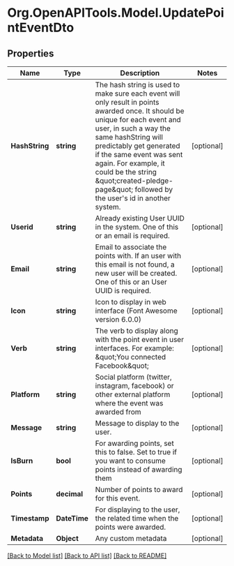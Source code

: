 # Org.OpenAPITools.Model.UpdatePointEventDto

## Properties

Name | Type | Description | Notes
------------ | ------------- | ------------- | -------------
**HashString** | **string** | The hash string is used to make sure each event will only result in points awarded once. It should be unique for each event and user, in such a way the same hashString will predictably get generated if the same event was sent again. For example, it could be the string \&quot;created-pledge-page\&quot; followed by the user&#39;s id in another system. | [optional] 
**Userid** | **string** | Already existing User UUID in the system. One of this or an email is required. | [optional] 
**Email** | **string** | Email to associate the points with. If an user with this email is not found, a new user will be created. One of this or an User UUID is required. | [optional] 
**Icon** | **string** | Icon to display in web interface (Font Awesome version 6.0.0) | [optional] 
**Verb** | **string** | The verb to display along with the point event in user interfaces. For example: \&quot;You connected Facebook\&quot; | [optional] 
**Platform** | **string** | Social platform (twitter, instagram, facebook) or other external platform where the event was awarded from | [optional] 
**Message** | **string** | Message to display to the user. | [optional] 
**IsBurn** | **bool** | For awarding points, set this to false. Set to true if you want to consume points instead of awarding them | [optional] 
**Points** | **decimal** | Number of points to award for this event. | [optional] 
**Timestamp** | **DateTime** | For displaying to the user, the related time when the points were awarded. | [optional] 
**Metadata** | **Object** | Any custom metadata | [optional] 

[[Back to Model list]](../README.md#documentation-for-models) [[Back to API list]](../README.md#documentation-for-api-endpoints) [[Back to README]](../README.md)

